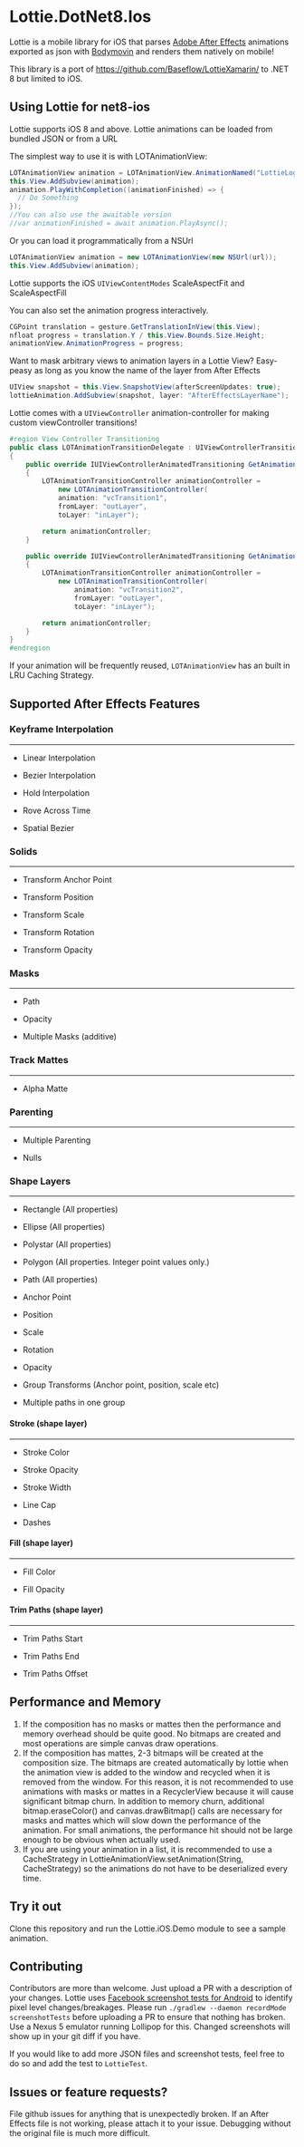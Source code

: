# Lottie.DotNet8.Ios

Lottie is a mobile library for iOS that parses [Adobe After Effects](http://www.adobe.com/products/aftereffects.html) animations exported as json with [Bodymovin](https://github.com/bodymovin/bodymovin) and renders them natively on mobile!

This library is a port of https://github.com/Baseflow/LottieXamarin/ to .NET 8 but limited to iOS.

## Using Lottie for net8-ios
Lottie supports iOS 8 and above.
Lottie animations can be loaded from bundled JSON or from a URL

The simplest way to use it is with LOTAnimationView:
```c#
LOTAnimationView animation = LOTAnimationView.AnimationNamed("LottieLogo1");
this.View.AddSubview(animation);
animation.PlayWithCompletion((animationFinished) => {
  // Do Something
});
//You can also use the awaitable version
//var animationFinished = await animation.PlayAsync();
```

Or you can load it programmatically from a NSUrl
```c#
LOTAnimationView animation = new LOTAnimationView(new NSUrl(url));
this.View.AddSubview(animation);
```

Lottie supports the iOS `UIViewContentModes` ScaleAspectFit and ScaleAspectFill

You can also set the animation progress interactively.
```c#
CGPoint translation = gesture.GetTranslationInView(this.View);
nfloat progress = translation.Y / this.View.Bounds.Size.Height;
animationView.AnimationProgress = progress;
```

Want to mask arbitrary views to animation layers in a Lottie View?
Easy-peasy as long as you know the name of the layer from After Effects

```c#
UIView snapshot = this.View.SnapshotView(afterScreenUpdates: true);
lottieAnimation.AddSubview(snapshot, layer: "AfterEffectsLayerName");
```

Lottie comes with a `UIViewController` animation-controller for making custom viewController transitions!

```c#
#region View Controller Transitioning
public class LOTAnimationTransitionDelegate : UIViewControllerTransitioningDelegate
{
    public override IUIViewControllerAnimatedTransitioning GetAnimationControllerForPresentedController(UIViewController presented, UIViewController presenting, UIViewController source)
    {
        LOTAnimationTransitionController animationController =
            new LOTAnimationTransitionController(
            animation: "vcTransition1",
            fromLayer: "outLayer",
            toLayer: "inLayer");

        return animationController;
    }

    public override IUIViewControllerAnimatedTransitioning GetAnimationControllerForDismissedController(UIViewController dismissed)
    {
        LOTAnimationTransitionController animationController = 
            new LOTAnimationTransitionController(
                animation: "vcTransition2",
                fromLayer: "outLayer",
                toLayer: "inLayer");

        return animationController;
    } 
}
#endregion
```

If your animation will be frequently reused, `LOTAnimationView` has an built in LRU Caching Strategy.


## Supported After Effects Features

### Keyframe Interpolation

---

* Linear Interpolation

* Bezier Interpolation

* Hold Interpolation

* Rove Across Time

* Spatial Bezier

### Solids

---

* Transform Anchor Point

* Transform Position

* Transform Scale

* Transform Rotation

* Transform Opacity

### Masks

---

* Path

* Opacity

* Multiple Masks (additive)

### Track Mattes

---

* Alpha Matte

### Parenting

---

* Multiple Parenting

* Nulls

### Shape Layers

---

* Rectangle (All properties)

* Ellipse (All properties)

* Polystar (All properties)

* Polygon (All properties. Integer point values only.)

* Path (All properties)

* Anchor Point

* Position

* Scale

* Rotation

* Opacity

* Group Transforms (Anchor point, position, scale etc)

* Multiple paths in one group

#### Stroke (shape layer)

---

* Stroke Color

* Stroke Opacity

* Stroke Width

* Line Cap

* Dashes

#### Fill (shape layer)

---

* Fill Color

* Fill Opacity

#### Trim Paths (shape layer)

---

* Trim Paths Start

* Trim Paths End

* Trim Paths Offset

## Performance and Memory
1. If the composition has no masks or mattes then the performance and memory overhead should be quite good. No bitmaps are created and most operations are simple canvas draw operations.
2. If the composition has mattes, 2-3 bitmaps will be created at the composition size. The bitmaps are created automatically by lottie when the animation view is added to the window and recycled when it is removed from the window. For this reason, it is not recommended to use animations with masks or mattes in a RecyclerView because it will cause significant bitmap churn. In addition to memory churn, additional bitmap.eraseColor() and canvas.drawBitmap() calls are necessary for masks and mattes which will slow down the performance of the animation. For small animations, the performance hit should not be large enough to be obvious when actually used.
4. If you are using your animation in a list, it is recommended to use a CacheStrategy in LottieAnimationView.setAnimation(String, CacheStrategy) so the animations do not have to be deserialized every time.

## Try it out
Clone this repository and run the Lottie.iOS.Demo module to see a sample animation.

## Contributing
Contributors are more than welcome. Just upload a PR with a description of your changes.
Lottie uses [Facebook screenshot tests for Android](https://github.com/facebook/screenshot-tests-for-android) to identify pixel level changes/breakages. Please run `./gradlew --daemon recordMode screenshotTests` before uploading a PR to ensure that nothing has broken. Use a Nexus 5 emulator running Lollipop for this. Changed screenshots will show up in your git diff if you have.

If you would like to add more JSON files and screenshot tests, feel free to do so and add the test to `LottieTest`.

## Issues or feature requests?
File github issues for anything that is unexpectedly broken. If an After Effects file is not working, please attach it to your issue. Debugging without the original file is much more difficult.

